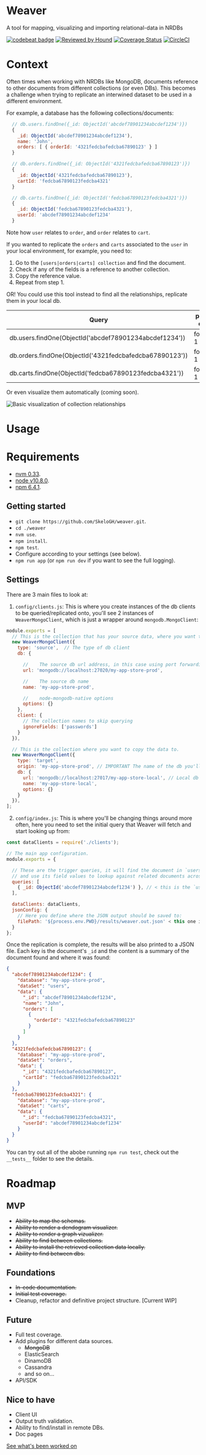 # Weaver

A tool for mapping, visualizing and importing relational-data in NRDBs

[![codebeat badge](https://codebeat.co/badges/d6101e2d-7c26-4c19-a820-d90a96a5fd54)](https://codebeat.co/projects/github-com-skelogh-weaver-master) [![Reviewed by Hound](https://img.shields.io/badge/Reviewed_by-Hound-8E64B0.svg)](https://houndci.com) [![Coverage Status](https://coveralls.io/repos/github/SkeloGH/weaver/badge.svg)](https://coveralls.io/github/SkeloGH/weaver) [![CircleCI](https://circleci.com/gh/SkeloGH/weaver.svg?style=svg)](https://circleci.com/gh/SkeloGH/weaver)

# Context

Often times when working with NRDBs like MongoDB, documents reference to other documents from different collections (or even DBs). This becomes a challenge when trying to replicate an interwined dataset to be used in a different environment.

For example, a database has the following collections/documents:

```javascript
  // db.users.findOne({_id: ObjectId('abcdef78901234abcdef1234')})
  {
    _id: ObjectId('abcdef78901234abcdef1234'),
    name: 'John',
    orders: [ { orderId: '4321fedcbafedcba67890123' } ]
  }

  // db.orders.findOne({_id: ObjectId('4321fedcbafedcba67890123')})
  {
    _id: ObjectId('4321fedcbafedcba67890123'),
    cartId: 'fedcba67890123fedcba4321'
  }

  // db.carts.findOne({_id: ObjectId('fedcba67890123fedcba4321')})
  {
    _id: ObjectId('fedcba67890123fedcba4321'),
    userId: 'abcdef78901234abcdef1234'
  }
```

Note how `user` relates to `order`, and `order` relates to `cart`.

If you wanted to replicate the `orders` and `carts` associated to the `user` in your local environment, for example, you need to:

1. Go to the `[users|orders|carts] collection` and find the document.
2. Check if any of the fields is a reference to another collection.
3. Copy the reference value.
4. Repeat from step 1.

OR! You could use this tool instead to find all the relationships, replicate them in your local db.

| Query                                                   | prod db     | local db  |
| ------------------------------------------------------- | ----------- | --------- |
| db.users.findOne(ObjectId('abcdef78901234abcdef1234'))  |    found 1  |  found 1  |
| db.orders.findOne(ObjectId('4321fedcbafedcba67890123')) |    found 1  |  found 1  |
| db.carts.findOne(ObjectId('fedcba67890123fedcba4321'))  |    found 1  |  found 1  |

Or even visualize them automatically (coming soon).

![Basic visualization of collection relationships](https://github.com/SkeloGH/weaver/raw/develop/images/example_graph.png?raw=true)

# Usage

# Requirements

- [nvm 0.33](https://github.com/creationix/nvm/tree/v0.33.11).
- [node v10.8.0](https://nodejs.org/dist/v10.8.0/).
- [npm 6.4.1](https://www.npmjs.com/package/npm/v/6.4.1).

## Getting started

- `git clone https://github.com/SkeloGH/weaver.git`.
- `cd ./weaver`
- `nvm use`.
- `npm install`.
- `npm test`.
- Configure according to your settings (see below).
- `npm run app` (or `npm run dev` if you want to see the full logging).

## Settings

There are 3 main files to look at:

1. `config/clients.js`: This is where you create instances of the db clients to be queried/replicated onto, you'll see 2 instances of `WeaverMongoClient`, which is just a wrapper around `mongodb.MongoClient`:

```javascript
module.exports = [
  // This is the collection that has your source data, where you want to query against.
  new WeaverMongoClient({
    type: 'source',  // The type of db client
    db: {

      //    The source db url address, in this case using port forwarding
      url: 'mongodb://localhost:27020/my-app-store-prod',

      //    The source db name
      name: 'my-app-store-prod',

      //    node-mongodb-native options
      options: {}
    },
    client: {
      // The collection names to skip querying
      ignoreFields: ['passwords']
    }
  }),

  // This is the collection where you want to copy the data to.
  new WeaverMongoClient({
    type: 'target',
    origin: 'my-app-store-prod', // IMPORTANT The name of the db you'll be pulling from
    db: {
      url: 'mongodb://localhost:27017/my-app-store-local', // Local db
      name: 'my-app-store-local',
      options: {}
    }
  }),
];
```

2. `config/index.js`: This is where you'll be changing things around more often, here you need to set the initial query that Weaver will fetch and start looking up from:

```javascript
const dataClients = require('./clients');

// The main app configuration.
module.exports = {

  // These are the trigger queries, it will find the document in `users` collection
  // and use its field values to lookup against related documents across collections
  queries: [
    { _id: ObjectId('abcdef78901234abcdef1234') }, // < this is the `user` id in the example
  ],

  dataClients: dataClients,
  jsonConfig: {
    // Here you define where the JSON output should be saved to:
    filePath: '${process.env.PWD}/results/weaver.out.json' < this one is checked into the repo, give it a look.
  }
};
```

Once the replication is complete, the results will be also printed to a JSON file. Each key is the document's `_id` and the content is a summary of the document found and where it was found:

```json
{
  "abcdef78901234abcdef1234": {
    "database": "my-app-store-prod",
    "dataSet": "users",
    "data": {
      "_id": "abcdef78901234abcdef1234",
      "name": "John",
      "orders": [
        {
          "orderId": "4321fedcbafedcba67890123"
        }
      ]
    }
  },
  "4321fedcbafedcba67890123": {
    "database": "my-app-store-prod",
    "dataSet": "orders",
    "data": {
      "_id": "4321fedcbafedcba67890123",
      "cartId": "fedcba67890123fedcba4321"
    }
  },
  "fedcba67890123fedcba4321": {
    "database": "my-app-store-prod",
    "dataSet": "carts",
    "data": {
      "_id": "fedcba67890123fedcba4321",
      "userId": "abcdef78901234abcdef1234"
    }
  }
}
```

You can try out all of the abobe running `npm run test`, check out the `__tests__` folder to see the details.

# Roadmap

## MVP

- ~~Ability to map the schemas.~~
- ~~Ability to render a dendogram visualizer.~~
- ~~Ability to render a graph vizualizer.~~
- ~~Ability to find between collections.~~
- ~~Ability to install the retrieved collection data locally.~~
- ~~Ability to find between dbs.~~

## Foundations

- ~~In-code documentation.~~
- ~~Initial test coverage.~~
- Cleanup, refactor and definitive project structure. [Current WIP]

## Future

- Full test coverage.
- Add plugins for different data sources.
  + ~~MongoDB~~
  + ElasticSearch
  + DinamoDB
  + Cassandra
  + and so on...
- API/SDK

## Nice to have

- Client UI
- Output truth validation.
- Ability to find/install in remote DBs.
- Doc pages

[See what's been worked on](https://github.com/SkeloGH/weaver/projects)

